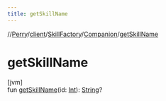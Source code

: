 ```yaml
---
title: getSkillName
---
```

//[Perry](../../../../index.html)/[client](../../index.html)/[SkillFactory](../index.html)/[Companion](index.html)/[getSkillName](get-skill-name.html)



# getSkillName



[jvm]\
fun [getSkillName](get-skill-name.html)(id: [Int](https://kotlinlang.org/api/latest/jvm/stdlib/kotlin/-int/index.html)): [String](https://kotlinlang.org/api/latest/jvm/stdlib/kotlin/-string/index.html)?




